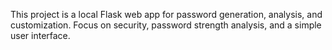 <!-- Use this file to provide workspace-specific custom instructions to Copilot. For more details, visit https://code.visualstudio.com/docs/copilot/copilot-customization#_use-a-githubcopilotinstructionsmd-file -->

This project is a local Flask web app for password generation, analysis, and customization. Focus on security, password strength analysis, and a simple user interface.
